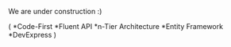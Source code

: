 We are under construction :)

(
 *Code-First
 *Fluent API
 *n-Tier Architecture
 *Entity Framework
 *DevExpress
)
